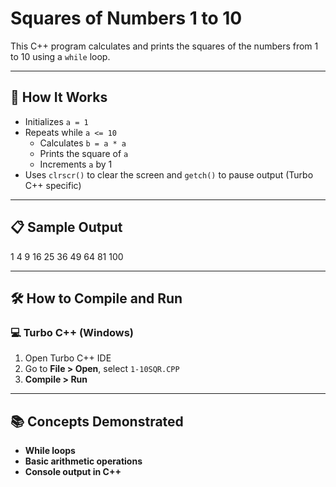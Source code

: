 # Squares of Numbers 1 to 10

This C++ program calculates and prints the squares of the numbers from 1 to 10 using a `while` loop.

---

## 🚀 How It Works

- Initializes `a = 1`
- Repeats while `a <= 10`
  - Calculates `b = a * a`
  - Prints the square of `a`
  - Increments `a` by 1
- Uses `clrscr()` to clear the screen and `getch()` to pause output (Turbo C++ specific)

---

## 📋 Sample Output

1
4
9
16
25
36
49
64
81
100

---

## 🛠️ How to Compile and Run

### 💻 Turbo C++ (Windows)

1. Open Turbo C++ IDE
2. Go to **File > Open**, select `1-10SQR.CPP`
3. **Compile > Run**

---

## 📚 Concepts Demonstrated
- **While loops**
- **Basic arithmetic operations**
- **Console output in C++**
